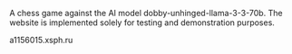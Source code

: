 A chess game against the AI model dobby-unhinged-llama-3-3-70b. The website is implemented solely for testing and demonstration purposes.


a1156015.xsph.ru
